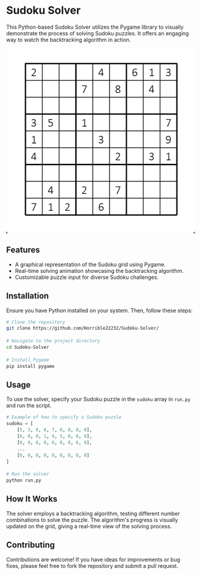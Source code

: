 # Sudoku Solver
This Python-based Sudoku Solver utilizes the Pygame library to visually demonstrate the process of solving Sudoku puzzles. It offers an engaging way to watch the backtracking algorithm in action.

<p align="center">
  <img src="https://raw.githubusercontent.com/Horrible22232/Sudoku-Solver/main/fig/python_mTfixgQj3G.gif" alt="Sudoku Solver in Action">
</p>

## Features
- A graphical representation of the Sudoku grid using Pygame.
- Real-time solving animation showcasing the backtracking algorithm.
- Customizable puzzle input for diverse Sudoku challenges.

## Installation
Ensure you have Python installed on your system. Then, follow these steps:

```bash
# Clone the repository
git clone https://github.com/Horrible22232/Sudoku-Solver/

# Navigate to the project directory
cd Sudoku-Solver

# Install Pygame
pip install pygame
```

## Usage
To use the solver, specify your Sudoku puzzle in the `sudoku` array in `run.py` and run the script.

```python
# Example of how to specify a Sudoku puzzle
sudoku = [
    [5, 3, 0, 0, 7, 0, 0, 0, 0],
    [6, 0, 0, 1, 9, 5, 0, 0, 0],
    [0, 9, 8, 0, 0, 0, 0, 6, 0],
    ...
    [0, 0, 0, 0, 0, 0, 0, 0, 0]
]

# Run the solver
python run.py
```

## How It Works
The solver employs a backtracking algorithm, testing different number combinations to solve the puzzle. The algorithm's progress is visually updated on the grid, giving a real-time view of the solving process.

## Contributing
Contributions are welcome! If you have ideas for improvements or bug fixes, please feel free to fork the repository and submit a pull request.
